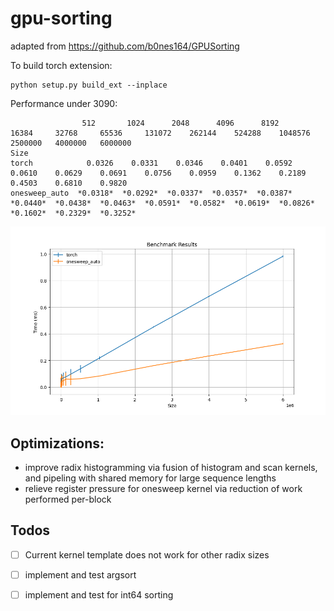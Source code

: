 # gpu-sorting

adapted from https://github.com/b0nes164/GPUSorting

To build torch extension:
```
python setup.py build_ext --inplace 
```

Performance under 3090:
```
                512       1024      2048      4096      8192      16384     32768     65536     131072    262144    524288    1048576   2500000   4000000   6000000
Size                                                                                                                                                               
torch            0.0326    0.0331    0.0346    0.0401    0.0592    0.0610    0.0629    0.0691    0.0756    0.0959    0.1362    0.2189    0.4503    0.6810    0.9820
onesweep_auto  *0.0318*  *0.0292*  *0.0337*  *0.0357*  *0.0387*  *0.0440*  *0.0438*  *0.0463*  *0.0591*  *0.0582*  *0.0619*  *0.0826*  *0.1602*  *0.2329*  *0.3252*
```

![perf_img](https://github.com/Aalanli/gpu-sorting/blob/main/perf_results.png)

## Optimizations:
- improve radix histogramming via fusion of histogram and scan kernels, and pipeling with shared memory for large sequence lengths
- relieve register pressure for onesweep kernel via reduction of work performed per-block

## Todos

- [ ] Current kernel template does not work for other radix sizes
- [ ] implement and test argsort
- [ ] implement and test for int64 sorting

